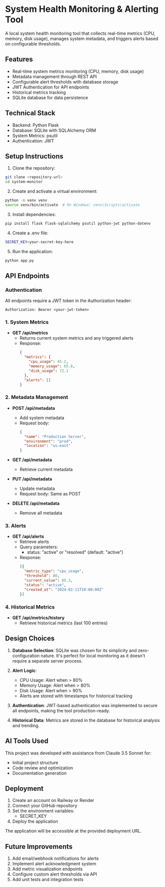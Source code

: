 # System Health Monitoring & Alerting Tool

A local system health monitoring tool that collects real-time metrics (CPU, memory, disk usage), manages system metadata, and triggers alerts based on configurable thresholds.

## Features

- Real-time system metrics monitoring (CPU, memory, disk usage)
- Metadata management through REST API
- Configurable alert thresholds with database storage
- JWT Authentication for API endpoints
- Historical metrics tracking
- SQLite database for data persistence

## Technical Stack

- Backend: Python Flask
- Database: SQLite with SQLAlchemy ORM
- System Metrics: psutil
- Authentication: JWT

## Setup Instructions

1. Clone the repository:
```bash
git clone <repository-url>
cd system-monitor
```

2. Create and activate a virtual environment:
```bash
python -m venv venv
source venv/bin/activate  # On Windows: venv\Scripts\activate
```

3. Install dependencies:
```bash
pip install flask flask-sqlalchemy psutil python-jwt python-dotenv
```

4. Create a .env file:
```bash
SECRET_KEY=your-secret-key-here
```

5. Run the application:
```bash
python app.py
```

## API Endpoints

### Authentication
All endpoints require a JWT token in the Authorization header:
```
Authorization: Bearer <your-jwt-token>
```

### 1. System Metrics
- **GET /api/metrics**
  - Returns current system metrics and any triggered alerts
  - Response:
    ```json
    {
      "metrics": {
        "cpu_usage": 45.2,
        "memory_usage": 65.8,
        "disk_usage": 72.1
      },
      "alerts": []
    }
    ```

### 2. Metadata Management
- **POST /api/metadata**
  - Add system metadata
  - Request body:
    ```json
    {
      "name": "Production Server",
      "environment": "prod",
      "location": "us-east"
    }
    ```

- **GET /api/metadata**
  - Retrieve current metadata

- **PUT /api/metadata**
  - Update metadata
  - Request body: Same as POST

- **DELETE /api/metadata**
  - Remove all metadata

### 3. Alerts
- **GET /api/alerts**
  - Retrieve alerts
  - Query parameters:
    - status: "active" or "resolved" (default: "active")
  - Response:
    ```json
    [{
      "metric_type": "cpu_usage",
      "threshold": 80,
      "current_value": 85.2,
      "status": "active",
      "created_at": "2024-02-11T10:00:00Z"
    }]
    ```

### 4. Historical Metrics
- **GET /api/metrics/history**
  - Retrieve historical metrics (last 100 entries)

## Design Choices

1. **Database Selection**: SQLite was chosen for its simplicity and zero-configuration nature. It's perfect for local monitoring as it doesn't require a separate server process.

2. **Alert Logic**: 
   - CPU Usage: Alert when > 80%
   - Memory Usage: Alert when > 80%
   - Disk Usage: Alert when > 90%
   - Alerts are stored with timestamps for historical tracking

3. **Authentication**: JWT-based authentication was implemented to secure all endpoints, making the tool production-ready.

4. **Historical Data**: Metrics are stored in the database for historical analysis and trending.

## AI Tools Used

This project was developed with assistance from Claude 3.5 Sonnet for:
- Initial project structure
- Code review and optimization
- Documentation generation

## Deployment

1. Create an account on Railway or Render
2. Connect your GitHub repository
3. Set the environment variables:
   - SECRET_KEY
4. Deploy the application

The application will be accessible at the provided deployment URL.

## Future Improvements

1. Add email/webhook notifications for alerts
2. Implement alert acknowledgment system
3. Add metric visualization endpoints
4. Configure custom alert thresholds via API
5. Add unit tests and integration tests

